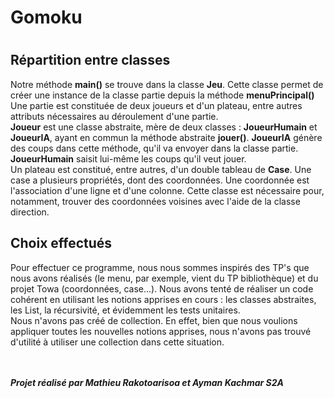<h1> Gomoku <h1>
<h2> Répartition entre classes </h2>

Notre méthode <strong>main()</strong> se trouve dans la classe <strong>Jeu</strong>. 
Cette classe permet de créer une instance de la classe partie depuis la méthode <strong>menuPrincipal()</strong>  Une partie est constituée de deux joueurs et d'un plateau, entre autres attributs nécessaires au déroulement d'une partie.
<br>
<strong>Joueur</strong> est une classe abstraite, mère de deux classes : 
<strong>JoueurHumain</strong> et <strong>JoueurIA</strong>, ayant en commun la méthode abstraite <strong>jouer()</strong>. <strong>JoueurIA</strong> génère des coups dans cette méthode, qu'il va envoyer dans la classe partie. <strong>JoueurHumain</strong> saisit lui-même les coups qu'il veut jouer. 
<br>
Un plateau est constitué, entre autres, d'un double tableau de <strong>Case</strong>. Une case a plusieurs propriétés, dont des coordonnées. Une coordonnée est l'association d'une ligne et d'une colonne. Cette classe est nécessaire pour, notamment, trouver des coordonnées voisines avec l'aide de la classe direction.
<br>
<h2> Choix effectués </h2>
Pour effectuer ce programme, nous nous sommes inspirés des TP's que nous avons réalisés (le menu, par exemple, vient du TP bibliothèque) et du projet Towa (coordonnées, case...). 
Nous avons <l>tenté</l> de réaliser un code cohérent en utilisant les notions apprises en cours : les classes abstraites, les List, la récursivité, et évidemment les tests unitaires.
<br> 
Nous n'avons pas créé de collection. En effet, bien que nous voulions appliquer toutes les nouvelles notions apprises, nous n'avons pas trouvé d'utilité à utiliser une collection dans cette situation.
  
<br> <br> 
***Projet réalisé par Mathieu Rakotoarisoa et Ayman Kachmar S2A***


